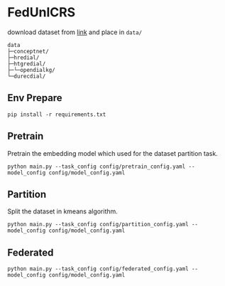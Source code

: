# FedUnlCRS

download dataset from [link](https://drive.google.com/file/d/1VNWU6d1SRcrucAxQdDcFxRALmVQge2TJ/view?usp=sharing) and place in `data/`

```shell
data
├─conceptnet/
├─hredial/
├─htgredial/
├─└─opendialkg/
└─durecdial/
```

## Env Prepare

```shell
pip install -r requirements.txt
```

## Pretrain

Pretrain the embedding model which used for the dataset partition task.

```shell
python main.py --task_config config/pretrain_config.yaml --model_config config/model_config.yaml
```

## Partition

Split the dataset in kmeans algorithm.

```shell
python main.py --task_config config/partition_config.yaml --model_config config/model_config.yaml
```

## Federated

```shell
python main.py --task_config config/federated_config.yaml --model_config config/model_config.yaml
```